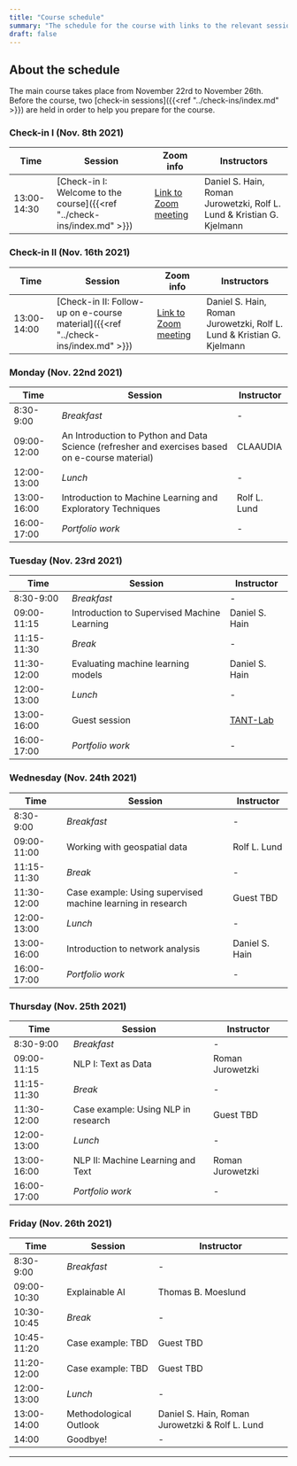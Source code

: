 ```yaml
---
title: "Course schedule"
summary: "The schedule for the course with links to the relevant sessions"
draft: false
---
```


## About the schedule

The main course takes place from November 22rd to November 26th. Before the course, two [check-in sessions]({{<ref "../check-ins/index.md" >}}) are held in order to help you prepare for the course.

### Check-in I (Nov. 8th 2021)
| Time        | Session                                                       | Zoom info | Instructors                         |
| ----------- | ------------------------------------------------------------ | ------------------|----------------- |
| 13:00-14:30 | [Check-in I: Welcome to the course]({{<ref "../check-ins/index.md" >}}) | [Link to Zoom meeting](https://aaudk.zoom.us/j/61506278059?pwd=729180) |Daniel S. Hain, Roman Jurowetzki, Rolf L. Lund & Kristian G. Kjelmann|

### Check-in II (Nov. 16th 2021)

| Time        | Session                                                       | Zoom info | Instructors                         |
| ----------- | ------------------------------------------------------------ | ------------------|----------------- |
| 13:00-14:00 | [Check-in II: Follow-up on e-course material]({{<ref "../check-ins/index.md" >}}) | [Link to Zoom meeting](https://aaudk.zoom.us/j/67677582618?pwd=723206) |Daniel S. Hain, Roman Jurowetzki, Rolf L. Lund & Kristian G. Kjelmann|

### Monday (Nov. 22nd 2021)
|Time |Session |Instructor |
|--|--|--|
|8:30-9:00 |*Breakfast* |- |
|09:00-12:00 |An Introduction to Python and Data Science (refresher and exercises based on e-course material) |CLAAUDIA |
|12:00-13:00 |*Lunch* |- |
|13:00-16:00 |Introduction to Machine Learning and Exploratory Techniques |Rolf L. Lund |
|16:00-17:00 |*Portfolio work* |- |


### Tuesday (Nov. 23rd 2021)
| **Time**    | **Session**                                 | **Instructor**                          |
| ----------- | ------------------------------------------- | --------------------------------------- |
| 8:30-9:00   | *Breakfast*                                 | -                                       |
| 09:00-11:15 | Introduction to Supervised Machine Learning | Daniel S. Hain                          |
| 11:15-11:30 | *Break*                                     | -                                       |
| 11:30-12:00 | Evaluating machine learning  models         | Daniel S. Hain                          |
| 12:00-13:00 | *Lunch*                                     | -                                       |
| 13:00-16:00 | Guest session                               | [TANT-Lab](https://www.tantlab.aau.dk/) |
| 16:00-17:00 | *Portfolio work*                            | -                                       |


### Wednesday (Nov. 24th 2021)

| **Time**    | **Session**                                                 | **Instructor** |
| ----------- | ----------------------------------------------------------- | -------------- |
| 8:30-9:00   | *Breakfast*                                                 | -              |
| 09:00-11:00 | Working with geospatial data                                | Rolf L. Lund   |
| 11:15-11:30 | *Break*                                                     | -              |
| 11:30-12:00 | Case example: Using supervised machine learning in research | Guest TBD      |
| 12:00-13:00 | *Lunch*                                                     | -              |
| 13:00-16:00 | Introduction to network analysis                            | Daniel S. Hain |
| 16:00-17:00 | *Portfolio work*                                            | -              |



### Thursday (Nov. 25th 2021)

| Time        | Session                             | Instructor       |
| ----------- | ----------------------------------- | ---------------- |
| 8:30-9:00   | *Breakfast*                         | -                |
| 09:00-11:15 | NLP I: Text as Data                 | Roman Jurowetzki |
| 11:15-11:30 | *Break*                             | -                |
| 11:30-12:00 | Case example: Using NLP in research | Guest TBD        |
| 12:00-13:00 | *Lunch*                             | -                |
| 13:00-16:00 | NLP II: Machine Learning and Text   | Roman Jurowetzki |
| 16:00-17:00 | *Portfolio work*                    | -                |


### Friday (Nov. 26th 2021)

| Time        | Session                | Instructor                                      |
| ----------- | ---------------------- | ----------------------------------------------- |
| 8:30-9:00   | *Breakfast*            | -                                               |
| 09:00-10:30 | Explainable AI         | Thomas B. Moeslund                              |
| 10:30-10:45 | *Break*                | -                                               |
| 10:45-11:20 | Case example: TBD      | Guest TBD                                       |
| 11:20-12:00 | Case example: TBD      | Guest TBD                                       |
| 12:00-13:00 | *Lunch*                | -                                               |
| 13:00-14:00 | Methodological Outlook | Daniel S. Hain, Roman Jurowetzki & Rolf L. Lund |
| 14:00       | Goodbye!               | -                                               |


---


